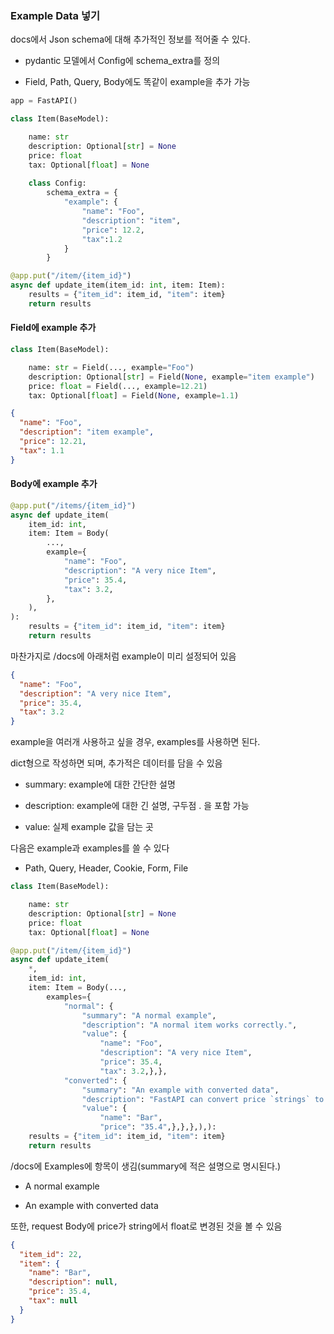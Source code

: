 ### Example Data 넣기

docs에서 Json schema에 대해 추가적인 정보를 적어줄 수 있다.

- pydantic 모델에서 Config에 schema_extra를 정의

- Field, Path, Query, Body에도 똑같이 example을 추가 가능



```python
app = FastAPI()

class Item(BaseModel):

    name: str
    description: Optional[str] = None
    price: float
    tax: Optional[float] = None
    
    class Config:
        schema_extra = {
            "example": {
                "name": "Foo",
                "description": "item",
                "price": 12.2,
                "tax":1.2
            }
        }

@app.put("/item/{item_id}")
async def update_item(item_id: int, item: Item):
    results = {"item_id": item_id, "item": item}
    return results
```



#### Field에 example 추가

```python
class Item(BaseModel):

    name: str = Field(..., example="Foo")
    description: Optional[str] = Field(None, example="item example")
    price: float = Field(..., example=12.21)
    tax: Optional[float] = Field(None, example=1.1)
```

```json
{
  "name": "Foo",
  "description": "item example",
  "price": 12.21,
  "tax": 1.1
}
```



#### Body에 example 추가

```python
@app.put("/items/{item_id}")
async def update_item(
    item_id: int,
    item: Item = Body(
        ...,
        example={
            "name": "Foo",
            "description": "A very nice Item",
            "price": 35.4,
            "tax": 3.2,
        },
    ),
):
    results = {"item_id": item_id, "item": item}
    return results
```



마찬가지로 /docs에 아래처럼 example이 미리 설정되어 있음

```json
{
  "name": "Foo",
  "description": "A very nice Item",
  "price": 35.4,
  "tax": 3.2
} 
```



example을 여러개 사용하고 싶을 경우, examples를 사용하면 된다.

dict형으로 작성하면 되며, 추가적은 데이터를 담을 수 있음

- summary: example에 대한 간단한 설명

- description: example에 대한 긴 설명, 구두점 . 을 포함 가능

- value: 실제 example 값을 담는 곳



다음은 example과 examples를 쓸 수 있다

- Path, Query, Header, Cookie, Form, File



```python
class Item(BaseModel):

    name: str
    description: Optional[str] = None
    price: float
    tax: Optional[float] = None

@app.put("/item/{item_id}")
async def update_item(
    *,
    item_id: int,
    item: Item = Body(...,
        examples={
            "normal": {
                "summary": "A normal example",
                "description": "A normal item works correctly.",
                "value": {
                    "name": "Foo",
                    "description": "A very nice Item",
                    "price": 35.4,
                    "tax": 3.2,},},
            "converted": {
                "summary": "An example with converted data",
                "description": "FastAPI can convert price `strings` to actual `numbers` automatically",
                "value": {
                    "name": "Bar",
                    "price": "35.4",},},},),):
    results = {"item_id": item_id, "item": item}
    return results

```



/docs에 Examples에 항목이 생김(summary에 적은 설명으로 명시된다.)

- A normal example

- An example with converted data



또한, request Body에 price가 string에서 float로 변경된 것을 볼 수 있음

```json
{
  "item_id": 22,
  "item": {
    "name": "Bar",
    "description": null,
    "price": 35.4,
    "tax": null
  }
}
```


